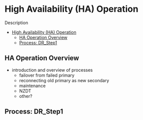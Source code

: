 # High Availability (HA) Operation

Description

<!-- TOC -->

- [High Availability (HA) Operation](#high-availability-ha-operation)
  - [HA Operation Overview](#ha-operation-overview)
  - [Process: DR_Step1](#process-drstep1)

<!-- /TOC -->

## HA Operation Overview

- introduction and overview of processes
  - failover from failed primary
  - reconnecting old primary as new secondary
  - maintenance
  - NZDT
  - other?

## Process: DR_Step1
